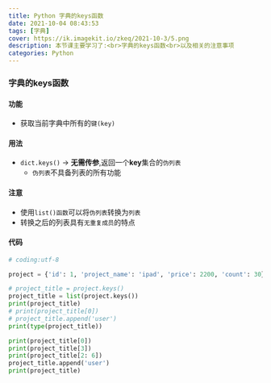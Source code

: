 ```yaml
---
title: Python 字典的keys函数
date: 2021-10-04 08:43:53
tags: [字典]
cover: https://ik.imagekit.io/zkeq/2021-10-3/5.png
description: 本节课主要学习了:<br>字典的keys函数<br>以及相关的注意事项
categories: Python
---
```


### 字典的keys函数

#### 功能

- 获取当前字典中所有的`键(key)`

#### 用法

- `dict.keys()`  -> **无需传参**,返回一个**key**集合的`伪列表`
  - `伪列表`不具备列表的所有功能

#### 注意

- 使用`list()函数`可以将`伪列表`转换为`列表`
- 转换之后的列表具有`无重复成员`的特点

#### 代码

```python
# coding:utf-8

project = {'id': 1, 'project_name': 'ipad', 'price': 2200, 'count': 30}

# project_title = project.keys()
project_title = list(project.keys())
print(project_title)
# print(project_title[0])
# project_title.append('user')
print(type(project_title))

print(project_title[0])
print(project_title[3])
print(project_title[2: 6])
project_title.append('user')
print(project_title)

```
